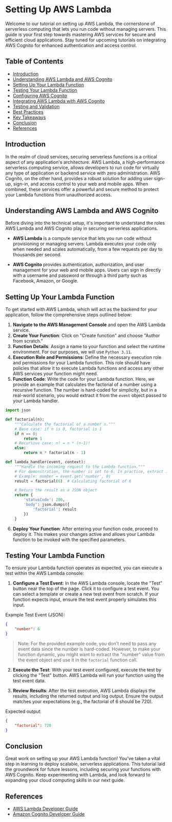 # Setting Up AWS Lambda

Welcome to our tutorial on setting up AWS Lambda, the cornerstone of serverless computing that lets you run code without managing servers. This guide is your first step towards mastering AWS services for secure and efficient cloud applications. Stay tuned for upcoming tutorials on integrating AWS Cognito for enhanced authentication and access control.

## Table of Contents

- [Introduction](#introduction)
- [Understanding AWS Lambda and AWS Cognito](#understanding-aws-lambda-and-aws-cognito)
- [Setting Up Your Lambda Function](#setting-up-your-lambda-function)
- [Testing Your Lambda Function](#testing-your-lambda-function)
- [Configuring AWS Cognito](#configuring-aws-cognito)
- [Integrating AWS Lambda with AWS Cognito](#integrating-aws-lambda-with-aws-cognito)
- [Testing and Validation](#testing-and-validation)
- [Best Practices](#best-practices)
- [Key Takeaways](#key-takeaways)
- [Conclusion](#conclusion)
- [References](#references)

## Introduction

In the realm of cloud services, securing serverless functions is a critical aspect of any application's architecture. AWS Lambda, a high-performance serverless computing service, allows developers to run code for virtually any type of application or backend service with zero administration. AWS Cognito, on the other hand, provides a robust solution for adding user sign-up, sign-in, and access control to your web and mobile apps. When combined, these services offer a powerful and secure method to protect your Lambda functions from unauthorized access.

## Understanding AWS Lambda and AWS Cognito

Before diving into the technical setup, it's important to understand the roles AWS Lambda and AWS Cognito play in securing serverless applications.

- **AWS Lambda** is a compute service that lets you run code without provisioning or managing servers. Lambda executes your code only when needed and scales automatically, from a few requests per day to thousands per second.

- **AWS Cognito** provides authentication, authorization, and user management for your web and mobile apps. Users can sign in directly with a username and password or through a third party such as Facebook, Amazon, or Google.

## Setting Up Your Lambda Function

To get started with AWS Lambda, which will act as the backend for your application, follow the comprehensive steps outlined below:

1. **Navigate to the AWS Management Console** and open the AWS Lambda service.
2. **Create Your Function**: Click on "Create function" and choose "Author from scratch."
3. **Function Details**: Assign a name to your function and select the runtime environment. For our purposes, we will use `Python 3.11`.
4. **Execution Role and Permissions**: Define the necessary execution role and permissions for your Lambda function. This role should have policies that allow it to execute Lambda functions and access any other AWS services your function might need.
5. **Function Code**: Write the code for your Lambda function. Here, we provide an example that calculates the factorial of a number using a recursive function. The number is hard-coded for simplicity, but in a real-world scenario, you would extract it from the `event` object passed to your Lambda handler.

```python
import json

def factorial(n):
    """Calculate the factorial of a number n."""
    # Base case: if n is 0, factorial is 1
    if n == 0:
        return 1
    # Recursive case: n! = n * (n-1)!
    else:
        return n * factorial(n - 1)

def lambda_handler(event, context):
    """Handle the incoming request to the Lambda function."""
    # For demonstration, the number is set to 6. In practice, extract it from event object.
    # Example: number = event.get('number', 0)
    result = factorial(6)  # Calculating factorial of 6

    # Return the result as a JSON object
    return {
        'statusCode': 200,
        'body': json.dumps({
            'factorial': result
        })
    }
```

6. **Deploy Your Function**: After entering your function code, proceed to deploy it. This makes your changes active and allows your Lambda function to be invoked with the specified parameters.

## Testing Your Lambda Function

To ensure your Lambda function operates as expected, you can execute a test within the AWS Lambda console:

1. **Configure a Test Event**: In the AWS Lambda console, locate the "Test" button near the top of the page. Click it to configure a test event. You can select a template or create a new test event from scratch. If your function expects input, ensure the test event properly simulates this input.
   
Example Test Event (JSON):

```json
{
    "number": 6
}
```

> Note: For the provided example code, you don't need to pass any event data since the number is hard-coded. However, to make your function dynamic, you might want to extract the "number" value from the event object and use it in the `factorial` function call.

2. **Execute the Test**: With your test event configured, execute the test by clicking the "Test" button. AWS Lambda will run your function using the test event data.

3. **Review Results**: After the test execution, AWS Lambda displays the results, including the returned output and log output. Ensure the output matches your expectations (e.g., the factorial of 6 should be 720).

Expected output:

```json
{
    "factorial": 720
}
```

## Conclusion

Great work on setting up your AWS Lambda function! You've taken a vital step in learning to deploy scalable, serverless applications. This tutorial laid the groundwork for future lessons, including securing your functions with AWS Cognito. Keep experimenting with Lambda, and look forward to expanding your cloud computing skills in our next guide.

## References

- [AWS Lambda Developer Guide](https://docs.aws.amazon.com/lambda/latest/dg/welcome.html)
- [Amazon Cognito Developer Guide](https://docs.aws.amazon.com/cognito/latest/developerguide/what-is-amazon-cognito.html)